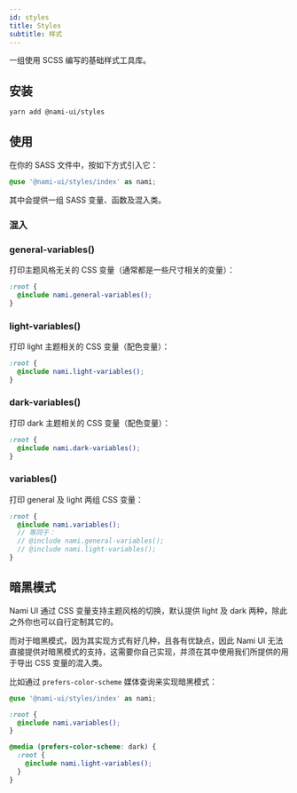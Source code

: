 ```yaml
---
id: styles
title: Styles
subtitle: 样式
---
```


一组使用 SCSS 编写的基础样式工具库。

## 安装

```bash
yarn add @nami-ui/styles
```

## 使用

在你的 SASS 文件中，按如下方式引入它：

```scss
@use '@nami-ui/styles/index' as nami;
```

其中会提供一组 SASS 变量、函数及混入类。

### 混入

### general-variables()

打印主题风格无关的 CSS 变量（通常都是一些尺寸相关的变量）：

```scss
:root {
  @include nami.general-variables();
}
```

### light-variables()

打印 light 主题相关的 CSS 变量（配色变量）：

```scss
:root {
  @include nami.light-variables();
}
```

### dark-variables()

打印 dark 主题相关的 CSS 变量（配色变量）：

```scss
:root {
  @include nami.dark-variables();
}
```

### variables()

打印 general 及 light 两组 CSS 变量：

```scss
:root {
  @include nami.variables();
  // 等同于：
  // @include nami.general-variables();
  // @include nami.light-variables();
}
```

## 暗黑模式

Nami UI 通过 CSS 变量支持主题风格的切换，默认提供 light 及 dark 两种，除此之外你也可以自行定制其它的。

而对于暗黑模式，因为其实现方式有好几种，且各有优缺点，因此 Nami UI 无法直接提供对暗黑模式的支持，这需要你自己实现，并须在其中使用我们所提供的用于导出 CSS 变量的混入类。

比如通过 `prefers-color-scheme` 媒体查询来实现暗黑模式：

```scss
@use '@nami-ui/styles/index' as nami;

:root {
  @include nami.variables();
}

@media (prefers-color-scheme: dark) {
  :root {
    @include nami.light-variables();
  }
}
```
